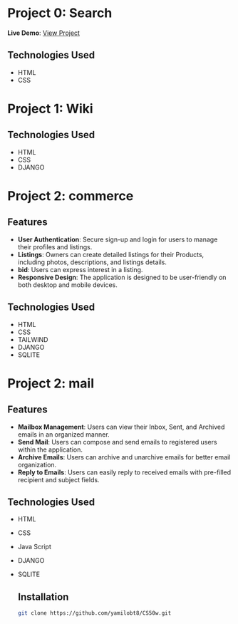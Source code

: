 # Project 0: Search

**Live Demo**: [View Project](https://google-86q.pages.dev/)

## Technologies Used
- HTML
- CSS

# Project 1: Wiki

  ## Technologies Used
  - HTML
  - CSS
  - DJANGO

# Project 2: commerce

## Features
- **User Authentication**: Secure sign-up and login for users to manage their profiles and listings.
- **Listings**: Owners can create detailed listings for their Products, including photos, descriptions, and listings details.
- **bid**: Users can express interest in a listing.
- **Responsive Design**: The application is designed to be user-friendly on both desktop and mobile devices.
## Technologies Used
- HTML
- CSS
- TAILWIND
- DJANGO
- SQLITE

# Project 2: mail

## Features
- **Mailbox Management**: Users can view their Inbox, Sent, and Archived emails in an organized manner.
- **Send Mail**: Users can compose and send emails to registered users within the application.
- **Archive Emails**: Users can archive and unarchive emails for better email organization.
- **Reply to Emails**: Users can easily reply to received emails with pre-filled recipient and subject fields.
## Technologies Used
- HTML
- CSS
- Java Script
- DJANGO
- SQLITE

  ## Installation
    ```bash
   git clone https://github.com/yamilobt8/CS50w.git